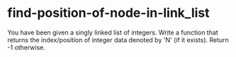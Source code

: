 # find-position-of-node-in-link_list
You have been given a singly linked list of integers. Write a function that returns the index/position of integer data denoted by 'N' (if it exists). Return -1 otherwise.
